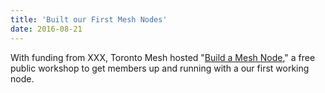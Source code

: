 ```yaml
---
title: 'Built our First Mesh Nodes'
date: 2016-08-21
---
```


With funding from XXX, Toronto Mesh hosted "[Build a Mesh Node](https://tomesh.net/2016-08-21/build-a-node/)," a free public workshop to get members up and running with a our first working node.
